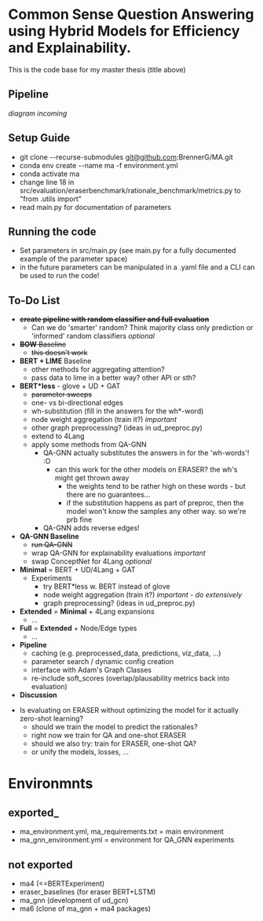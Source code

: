 # Common Sense Question Answering using Hybrid Models for Efficiency and Explainability.
This is the code base for my master thesis (title above)

## Pipeline
_diagram incoming_

## Setup Guide
- git clone --recurse-submodules git@github.com:BrennerG/MA.git
- conda env create --name ma -f environment.yml
- conda activate ma
- change line 18 in src/evaluation/eraserbenchmark/rationale_benchmark/metrics.py to "from .utils import"
- read main.py for documentation of parameters

## Running the code
- Set parameters in src/main.py (see main.py for a fully documented example of the parameter space)
- in the future parameters can be manipulated in a .yaml file and a CLI can be used to run the code!

## To-Do List
* ~~__create pipeline with random classifier and full evaluation__~~
  - Can we do 'smarter' random? Think majority class only prediction or 'informed' random classifiers _optional_
* ~~__BOW__ Baseline~~
  - ~~this doesn't work~~
* __BERT + LIME__ Baseline
  - other methods for aggregating attention?
  - pass data to lime in a better way? other API or sth?
* __BERT*less__ - glove + UD + GAT
  - ~~parameter sweeps~~
  - one- vs bi-directional edges
  - wh-substitution (fill in the answers for the wh*-word)
  - node weight aggregation (train it?) _important_
  - other graph preprocessing? (ideas in ud_preproc.py)
  - extend to 4Lang
  - apply some methods from QA-GNN
    - QA-GNN actually substitutes the answers in for the 'wh-words'! :O
      - can this work for the other models on ERASER? the wh's might get thrown away
        - the weights tend to be rather high on these words - but there are no guarantees...
        - if the substitution happens as part of preproc, then the model won't know the samples any other way. so we're prb fine
    - QA-GNN adds reverse edges!
* __QA-GNN Baseline__
  - ~~run QA-GNN~~
  - wrap QA-GNN for explainability evaluations _important_
  - swap ConceptNet for 4Lang _optional_
* __Minimal__ = BERT + UD/4Lang + GAT
  - Experiments
    - try BERT*less w. BERT instead of glove
    - node weight aggregation (train it?) _important - do extensively_
    - graph preprocessing? (ideas in ud_preproc.py)
* __Extended__ = __Minimal__ + 4Lang expansions 
  - ...
* __Full__ = __Extended__ + Node/Edge types
  - ...
* __Pipeline__
  - caching (e.g. preprocessed_data, predictions, viz_data, ...)
  - parameter search / dynamic config creation
  - interface with Adam's Graph Classes
  - re-include soft_scores (overlap/plausability metrics back into evaluation)
* __Discussion__ 
- Is evaluating on ERASER without optimizing the model for it actually zero-shot learning?
  - should we train the model to predict the rationales?
  - right now we train for QA and one-shot ERASER
  - should we also try: train for ERASER, one-shot QA?
  - or unify the models, losses, ...

# Environmnts
## exported_
* ma_environment.yml, ma_requirements.txt = main environment
* ma_gnn_environment.yml = environment for QA_GNN experiments
## not exported
* ma4 (<=BERTExperiment)
* eraser_baselines (for eraser BERT+LSTM)
* ma_gnn (development of ud_gcn)
* ma6 (clone of ma_gnn + ma4 packages)